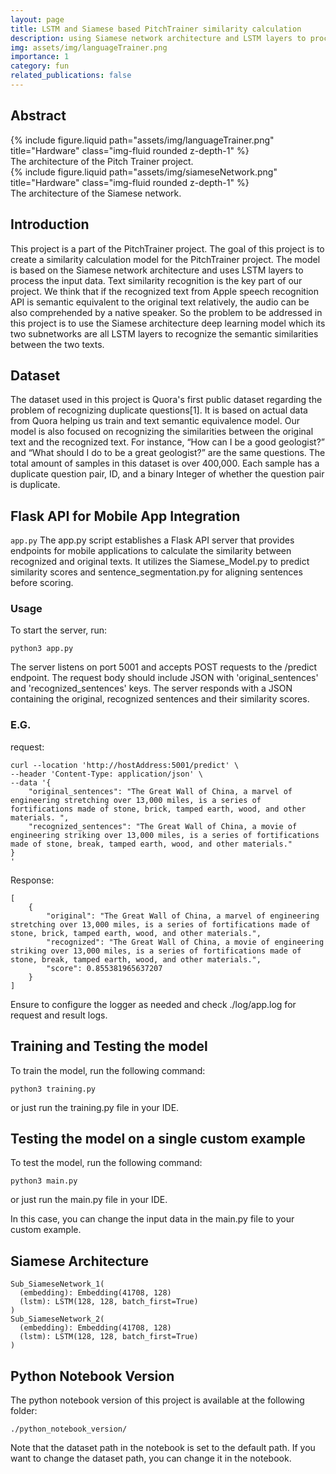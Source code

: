 ```yaml
---
layout: page
title: LSTM and Siamese based PitchTrainer similarity calculation
description: using Siamese network architecture and LSTM layers to process the input data
img: assets/img/languageTrainer.png
importance: 1
category: fun
related_publications: false
---
```


## Abstract

<div class="row">
    <div class="col-sm mt-3 mt-md-0">
        {% include figure.liquid path="assets/img/languageTrainer.png" title="Hardware" class="img-fluid rounded z-depth-1" %}
    </div>
</div>
<div class="caption">
    The architecture of the Pitch Trainer project.
</div>

<div class="row">
    <div class="col-sm mt-3 mt-md-0">
        {% include figure.liquid path="assets/img/siameseNetwork.png" title="Hardware" class="img-fluid rounded z-depth-1" %}
    </div>
</div>
<div class="caption">
    The architecture of the Siamese network.
</div>

## Introduction
This project is a part of the PitchTrainer project. The goal of this project is to create a similarity calculation model for the PitchTrainer project. The model is based on the Siamese network architecture and uses LSTM layers to process the input data. Text similarity recognition is the key part of our project. We think that if the recognized text from Apple speech recognition API is semantic equivalent to the original text relatively, the audio can be also comprehended by a native speaker. So the problem to be addressed in this project is to use the Siamese architecture deep learning model which its two subnetworks are all LSTM layers to recognize the semantic similarities between the two texts.

## Dataset
The dataset used in this project is Quora's first public dataset regarding the problem of recognizing duplicate questions[1]. It is based on actual data from Quora helping us train and text semantic equivalence model. Our model is also focused on recognizing the similarities between the original text and the recognized text. For instance, “How can I be a good geologist?” and “What should I do to be a great geologist?” are the same questions. The total amount of samples in this dataset is over 400,000. Each sample has a duplicate question pair, ID, and a binary Integer of whether the question pair is duplicate.


## Flask API for Mobile App Integration
```app.py```
The app.py script establishes a Flask API server that provides endpoints for mobile applications to calculate the similarity between recognized and original texts. It utilizes the Siamese_Model.py to predict similarity scores and sentence_segmentation.py for aligning sentences before scoring.

### Usage
To start the server, run:

```
python3 app.py
```
The server listens on port 5001 and accepts POST requests to the /predict endpoint. The request body should include JSON with 'original_sentences' and 'recognized_sentences' keys. The server responds with a JSON containing the original, recognized sentences and their similarity scores.
### E.G.
request:
```
curl --location 'http://hostAddress:5001/predict' \
--header 'Content-Type: application/json' \
--data '{
    "original_sentences": "The Great Wall of China, a marvel of engineering stretching over 13,000 miles, is a series of fortifications made of stone, brick, tamped earth, wood, and other materials. ",
    "recognized_sentences": "The Great Wall of China, a movie of engineering striking over 13,000 miles, is a series of fortifications made of stone, break, tamped earth, wood, and other materials."
}
'
```
Response:
```
[
    {
        "original": "The Great Wall of China, a marvel of engineering stretching over 13,000 miles, is a series of fortifications made of stone, brick, tamped earth, wood, and other materials.",
        "recognized": "The Great Wall of China, a movie of engineering striking over 13,000 miles, is a series of fortifications made of stone, break, tamped earth, wood, and other materials.",
        "score": 0.855381965637207
    }
]
```

Ensure to configure the logger as needed and check ./log/app.log for request and result logs.


## Training and Testing the model
To train the model, run the following command:
```
python3 training.py
```
or just run the training.py file in your IDE.

## Testing the model on a single custom example
To test the model, run the following command:
```
python3 main.py
```
or just run the main.py file in your IDE.

In this case, you can change the input data in the main.py file to your custom example.

## Siamese Architecture 
```
Sub_SiameseNetwork_1(
  (embedding): Embedding(41708, 128)
  (lstm): LSTM(128, 128, batch_first=True)
)
Sub_SiameseNetwork_2(
  (embedding): Embedding(41708, 128)
  (lstm): LSTM(128, 128, batch_first=True)
)
```
## Python Notebook Version
The python notebook version of this project is available at the following folder:
```
./python_notebook_version/
```
Note that the dataset path in the notebook is set to the default path. If you want to change the dataset path, you can change it in the notebook.